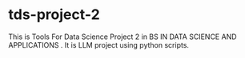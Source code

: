 # tds-project-2
This is Tools For Data Science Project 2 in BS IN DATA SCIENCE AND  APPLICATIONS . It is LLM project using python scripts.
